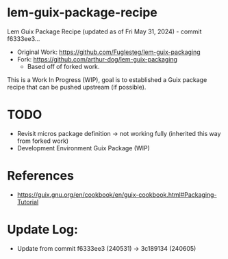 # lem-guix-package-recipe

Lem Guix Package Recipe (updated as of Fri May 31, 2024) - commit f6333ee3...

- Original Work: https://github.com/Fuglesteg/lem-guix-packaging
- Fork: https://github.com/arthur-dog/lem-guix-packaging
  - Based off of forked work.

This is a Work In Progress (WIP), goal is to established a Guix package recipe that can
be pushed upstream (if possible).

# TODO
- Revisit micros package definition -> not working fully (inherited this way from forked work)
- Development Environment Guix Package (WIP)

# References
- https://guix.gnu.org/en/cookbook/en/guix-cookbook.html#Packaging-Tutorial

# Update Log:

- Update from commit f6333ee3 (240531) -> 3c189134 (240605)
